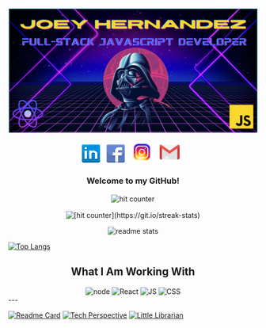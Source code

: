![Header Image](./assets/header.png)

<p align="center">
<a href="https://www.linkedin.com/in/jmhernandez2six/" target="_blank" rel="noopener noreferrer"><img height="38" src="./assets/icons8-linkedin-64.png"></a>&nbsp;&nbsp;
<a href="https://www.facebook.com/JMHernandez26/" target="_blank" rel="noopener noreferrer"><img height="38" src="./assets/icons8-facebook-64.png"></a>&nbsp;&nbsp;
<a href="https://www.instagram.com/hoppy_marsupial/" target="_blank" rel="noopener noreferrer"><img height="44" src="./assets/icons8-instagram-96.png"></a>&nbsp;&nbsp;
<a href="mailto:joeycodes26@gmail.com" target="_blank" rel="noopener noreferrer"><img height="44" src="./assets/icons8-gmail-logo-96.png"></a>&nbsp;&nbsp;
</p>

<h3 align="center">Welcome to my GitHub!</h3>

<div align="center">
<p></p>
<img src="https://profile-counter.glitch.me/fnky/count.svg" alt="hit counter" align="center">
</div>

<div align="center">
<p></p>
<img src="https://github-readme-streak-stats.herokuapp.com/?user=josephhernandez26&theme=neon-dark" alt="[hit counter](https://git.io/streak-stats)" align="center">
</div>

<div align="center">
<p></p>
<img src="https://github-readme-stats.vercel.app/api?username=josephhernandez26&count_private=true&show_icons=true&theme=dracula" alt="readme stats" align="center">
</div>

[![Top Langs](https://github-readme-stats.vercel.app/api/top-langs/?username=josephhernandez26&layout=compact&theme=midnight-purple&card_width=800&hide_border=false)](https://github.com/josephhernandez26/github-readme-stats)

<h2 align="center">What I Am Working With</h2>

<div align="center">
<p></p>
<img src="https://img.shields.io/badge/Developer-Node-informational?style=flat&logo=node.js&logoColor=68a063&color=68a063" alt="node" align="center">
<img src="https://img.shields.io/badge/Developer-React-informational?style=flat&logo=react&logoColor=00ffff&color=00ffff" alt="React" align="center">
<img src="https://img.shields.io/badge/Developer-JavaScript-informational?style=flat&logo=javascript&logoColor=f0db4f&color=f0db4f" alt="JS" align="center">
<img src="https://img.shields.io/badge/Developer-CSS-informational?style=flat&logo=css-wizardry&logoColor=66d3fa&color=66d3fa" alt="CSS" align="center">
</div>
---

[![Readme Card](https://github-readme-stats.vercel.app/api/pin/?username=josephhernandez26&repo=josephhernandez26&theme=chartreuse-dark&show_icons=true)](https://github.com/anuraghazra/github-readme-stats)
[![Tech Perspective](https://github-readme-stats.vercel.app/api/pin/?username=Meltingpot-Data&repo=techperspective-front&theme=chartreuse-dark&show_icons=true)](https://github.com/anuraghazra/github-readme-stats)
[![Little Librarian](https://github-readme-stats.vercel.app/api/pin/?username=Open-Hand-Data&repo=little-librarian-front&theme=chartreuse-dark&show_icons=true)](https://github.com/anuraghazra/github-readme-stats)